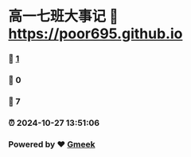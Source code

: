 # 高一七班大事记 :link: https://poor695.github.io 
### :page_facing_up: [1](https://poor695.github.io/tag.html) 
### :speech_balloon: 0 
### :hibiscus: 7 
### :alarm_clock: 2024-10-27 13:51:06 
### Powered by :heart: [Gmeek](https://github.com/Meekdai/Gmeek)
